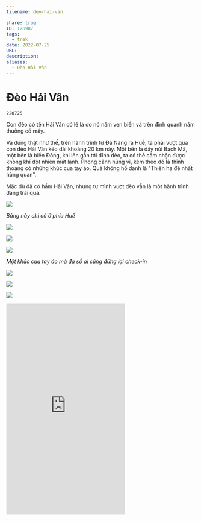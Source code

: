 ```yaml
---
filename: deo-hai-van

share: true
ID: 126987
tags:
  - trek
date: 2022-07-25
URL: 
description: 
aliases:
  - Đèo Hải Vân
---
```

# Đèo Hải Vân
`220725`

Con đèo có tên Hải Vân có lẽ là do nó năm ven biển và trên đỉnh quanh năm thường có mây.

Và đúng thật như thế, trên hành trình từ Đà Näng ra Huể, ta phải vượt qua con đèo Hải Vân kéo dài khoảng 20 km này. Một bên là dãy núi Bạch Mã, một bên là biển Đông, khi lên gần tới đỉnh đèo, ta có thể cảm nhận được không khí đột nhiên mát lạnh. Phong cảnh hùng vĩ, kèm theo đó là thỉnh thoảng có những khúc cua tay áo. Quả không hổ danh là "Thiên hạ đệ nhất hùng quan".

Mặc dù đã có hầm Hải Vân, nhưng tự mình vượt đèo vẫn là một hành trình đáng trải qua.

![](https://i.imgur.com/Rtwj3Sh.jpg)

*Bảng này chỉ có ở phía Huế*

![](https://i.imgur.com/GxS2HUU.jpg)

![](https://i.imgur.com/HMQu8XB.jpg)

![](https://i.imgur.com/AhCtOur.jpg)

*Một khúc cua tay áo mà đa số ai cũng đứng lại check-in*

![](https://i.imgur.com/ktrV3eO.png)

![](https://i.imgur.com/s7sDTyH.png)

![](https://i.imgur.com/tbXZE0s.jpg)

<iframe width="315" height="560"
src="https://www.youtube.com/embed/2jA84w_UnQM"
title="YouTube video player" frameborder="0"
allow="accelerometer; autoplay; clipboard-write; encrypted-media;
gyroscope; picture-in-picture;
web-share"
allowfullscreen></iframe>
